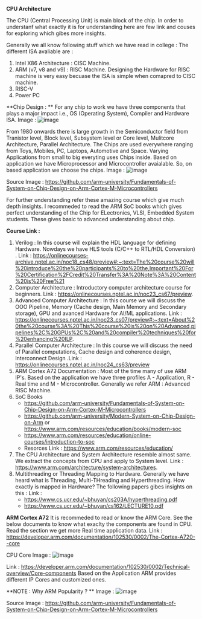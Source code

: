 **CPU Architecture**

The CPU (Central Processing Unit) is main block of the chip. In order to understanf what exactly it is for understanding here are few link and couses for exploring which gibes more insights. 

Generally we all know following stuff which we have read in college : 
The different ISA avaliable are : 
1. Intel X86 Architecture : CISC Machine.
2. ARM (v7, v8 and v9)    : RISC Machine.
   Designing the Hardware for RISC machine is very easy becuase the ISA is simple when comapred to CISC machine. 
3. RISC-V
4. Power PC

**Chip Design : **
For any chip to work we have three components that plays a major impact i.e., OS (Operating System), Compiler and Hardware ISA. 
Image : ![image](https://github.com/user-attachments/assets/52200fa9-9ff8-4b05-99e0-1b9db6927e0a)

From 1980 onwards there is large growth in the Semiconductor field from Tranistor level, Block level, Subsystem level or Core level, Mulitcore Architecture, Parallel Architecture. 
The Chips are used everywhere ranging from Toys, Mobiles, PC, Laptops, Automotive and Space. Varying Applications from small to big everyting uses Chips inside. 
Based on application we have Microprocessor and Microcontroller avaialable. So, on based application we choose the chips.
Image : 
![image](https://github.com/user-attachments/assets/f32dba68-ccaf-46dc-b305-4a3828c6fc7f)

Source Image : https://github.com/arm-university/Fundamentals-of-System-on-Chip-Design-on-Arm-Cortex-M-Microcontrollers

For further understanding refer these amazing course which give much depth insights. I recommeded to read the ARM SoC books which gives perfect understanding of the Chip for ELectronics, VLSI, Embedded System students. 
These gives basic to advanced understanding about chip.

**Course Link :** 
1. Verilog                          : In this course will explain the HDL language for defining Hardware. Nowdays we have HLS tools (C/C++ to RTL/HDL Conversion) . Link : https://onlinecourses-archive.nptel.ac.in/noc18_cs48/preview#:~:text=The%20course%20will%20introduce%20the%20participants%20to%20the,Important%20For%20Certification%2FCredit%20Transfer%3A%20Note%3A%20Content%20is%20Free%21
2. Computer Architecture            : Introductory computer architecture course for beginners. Link : https://onlinecourses.nptel.ac.in/noc23_cs67/preview.
3. Advanced Computer Architecture   : In this course we will discuss the OOO Pipeline, Memory (Cache design, Main Memory and Secondary storage), GPU and avanced Hardware for AI/ML applications. Link : https://onlinecourses.nptel.ac.in/noc23_cs07/preview#:~:text=About%20the%20course%3A%20This%20course%20is%20on%20Advanced,pipelines%2C%20GPUs%2C%20and%20compiler%20techniques%20for%20enhancing%20ILP.
4. Parallel Computer Architecture   : In this course we will discuss the need of Parallel computations, Cache design and coherence design, Interconnect Design .Link : https://onlinecourses.nptel.ac.in/noc24_cs63/preview
5. ARM Cortex A72 Documentation     : Most of the time many of use ARM IP's. Based on the application we have three profiles A - Application, R - Real time and M - Microcontroller. Generally we refer ARM : Advanced RISC Machine.
6. SoC Books
   - https://github.com/arm-university/Fundamentals-of-System-on-Chip-Design-on-Arm-Cortex-M-Microcontrollers
   - https://github.com/arm-university/Modern-System-on-Chip-Design-on-Arm or https://www.arm.com/resources/education/books/modern-soc
   - https://www.arm.com/resources/education/online-courses/introduction-to-soc
   - Resorces Link : https://www.arm.com/resources/education/
7. The CPU Architecture and System Architecture resemble almost same. We extract the concepts from CPU and apply to System level.
   Link : https://www.arm.com/architecture/system-architectures.
8. Multithreading or Threading Mapping to Hardware. Generally we have heard what is Threading, Multi-THreading and Hyperthreading. How exactly is mapped in Hardware? The following papers gibes insights on this : 
   Link :
   - https://www.cs.ucr.edu/~bhuyan/cs203A/hyperthreading.pdf
   - https://www.cs.ucr.edu/~bhuyan/cs162/LECTURE10.pdf

**ARM Cortex A72**
It is recommeded to read or know the ARM Core. See the below documents to know what exaclty the components are found in CPU. Read the section we get more Real time application data. 
Link : https://developer.arm.com/documentation/102530/0002/The-Cortex-A720--core 

CPU Core Image : 
![image](https://github.com/user-attachments/assets/615977ca-be6e-478b-a6db-68eab7dce6b9)

Link : https://developer.arm.com/documentation/102530/0002/Technical-overview/Core-components
Based on the Application ARM provides different IP Cores and customized ones. 

**NOTE : Why ARM Popularity ? **
Image : 
![image](https://github.com/user-attachments/assets/f32dba68-ccaf-46dc-b305-4a3828c6fc7f)

Source Image : https://github.com/arm-university/Fundamentals-of-System-on-Chip-Design-on-Arm-Cortex-M-Microcontrollers








